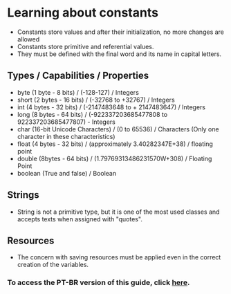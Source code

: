 # Learning about constants

- Constants store values ​​and after their initialization, no more changes are allowed
- Constants store primitive and referential values.
- They must be defined with the final word and its name in capital letters.

## Types / Capabilities / Properties

- byte (1 byte - 8 bits) / (-128-127) / Integers
- short (2 bytes - 16 bits) / (-32768 to +32767) / Integers
- int (4 bytes - 32 bits) / (-2147483648 to + 2147483647) / Integers
- long (8 bytes - 64 bits) / (-922337203685477808 to 922337203685477807) - Integers
- char (16-bit Unicode Characters) / (0 to 65536) / Characters (Only one character in these characteristics)
- float (4 bytes - 32 bits) / (approximately 3.40282347E+38) / floating point
- double (8bytes - 64 bits) / (1.79769313486231570W+308) / Floating Point
- boolean (True and false) / Boolean

## Strings

- String is not a primitive type, but it is one of the most used classes and accepts texts when assigned with "quotes".

## Resources
- The concern with saving resources must be applied even in the correct creation of the variables.

### To access the PT-BR version of this guide, click [here](./README_PT-BR.md).